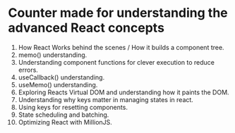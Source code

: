# Counter made for understanding the advanced React concepts

1. How React Works behind the scenes / How it builds a component tree.
2. memo() understanding.
3. Understanding component functions for clever execution to reduce errors.
4. useCallback() understanding.
5. useMemo() understanding.
6. Exploring Reacts Virtual DOM and understanding how it paints the DOM.
7. Understanding why keys matter in managing states in react.
8. Using keys for resetting components.
9. State scheduling and batching.
10. Optimizing React with MillionJS.
